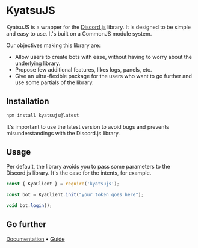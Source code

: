 # KyatsuJS

KyatsuJS is a wrapper for the [Discord.js](https://discord.js.org) library. It is designed to be simple and easy to use.
It's built on a CommonJS module system.

Our objectives making this library are:
- Allow users to create bots with ease, without having to worry about the underlying library.
- Propose few additional features, likes logs, panels, etc.
- Give an ultra-flexible package for the users who want to go further and use some partials of the library.

## Installation

```bash
npm install kyatsujs@latest
```
It's important to use the latest version to avoid bugs and prevents misunderstandings with the Discord.js library.

## Usage

Per default, the library avoids you to pass some parameters to the Discord.js library.
It's the case for the intents, for example.
```js
const { KyaClient } = require('kyatsujs');

const bot = KyaClient.init("your token goes here");

void bot.login();
```

## Go further

[Documentation](Documentation/classes/Command.md) • [Guide](Guide/Getting-Started.md)